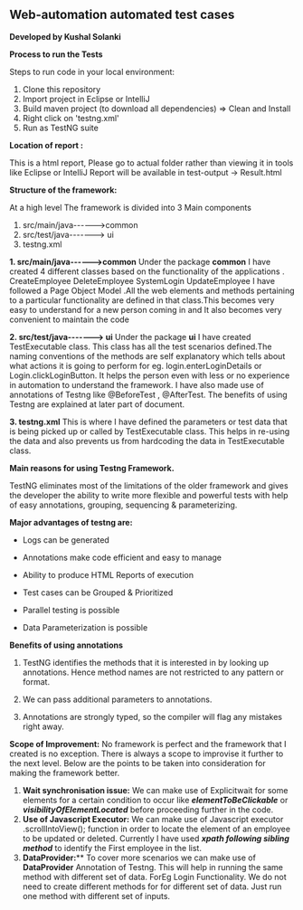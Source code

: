## Web-automation automated test cases



**Developed by Kushal Solanki**

**Process to run the Tests**

Steps to run code in your local environment:
1. Clone this repository
2. Import project in Eclipse or IntelliJ
3. Build maven project (to download all dependencies) => Clean and Install
4. Right click on 'testng.xml'
5. Run as TestNG suite

**Location of report :**

This is a html report, Please go to actual folder rather than viewing it in tools like Eclipse or IntelliJ
Report will be available in test-output -> Result.html

**Structure of the framework:**

At a high level The framework is divided into 3 Main components


 1. src/main/java------>common
 2. src/test/java-------> ui
 3. testng.xml
 

 **1. src/main/java------>common**
Under the package **common** I have created  4 different classes based on the functionality of the applications .
CreateEmployee
DeleteEmployee
SystemLogin
UpdateEmployee
I have followed a Page Object Model .All the web elements and methods pertaining to a particular functionality are defined in that class.This becomes very easy to understand for a new person coming in and It also becomes very convenient to maintain the code

 **2. src/test/java-------> ui**
Under the package **ui** I have created TestExecutable class. This class has all the test scenarios defined.The naming conventions of the methods are self explanatory which tells about what actions it is going to perform for eg. login.enterLoginDetails or Login.clickLoginButton.
It helps the person even with less or no experience in automation to understand the framework.
I have also made use of annotations of Testng like   @BeforeTest , @AfterTest. The benefits of using Testng are explained at later part of document.

  **3. testng.xml**
 This is where I have defined the parameters or test data that is being picked up or called by TestExecutable class. This helps in re-using the data and also prevents us from hardcoding the data in TestExecutable class.


**Main reasons for using Testng Framework.**


TestNG eliminates most of the limitations of the older framework and gives the developer the ability to write more flexible and powerful tests with help of easy annotations, grouping, sequencing & parameterizing.

**Major advantages of testng are:**

-   Logs can be generated
    
-   Annotations make code efficient and easy to manage
    
-   Ability to produce HTML Reports of execution
    
-   Test cases can be Grouped & Prioritized
    
-   Parallel testing is possible
    
-   Data Parameterization is possible


**Benefits of using annotations**
    

1.  TestNG identifies the methods that it is interested in by looking up annotations. Hence method names are not restricted to any pattern or format.
    
2.  We can pass additional parameters to annotations.
    
3.  Annotations are strongly typed, so the compiler will flag any mistakes right away.

 
**Scope of Improvement:**
No framework is perfect and the framework that I created is no exception. There is always a scope to improvise it further to the next level. Below are the points to be taken into consideration for making the framework better.

 1. **Wait synchronisation  issue:** We can make use of Explicitwait for some elements for a certain condition to occur like  ***elementToBeClickable*** or ***visibilityOfElementLocated*** before proceeding further in the code.
 2. **Use of Javascript Executor:** We can make use of Javascript executor .scrollIntoView(); function in order to locate the element of an employee to be updated or deleted. Currently I have used ***xpath following sibling method*** to identify the First employee in the list.
 3. **DataProvider:**** To cover more scenarios we can make use of **DataProvider** Annotation of Testng. This will help in running the same method with different set of data. ForEg Login Functionality. We do not need to create different methods for for different set of data. Just run one method with different set of inputs.




 






